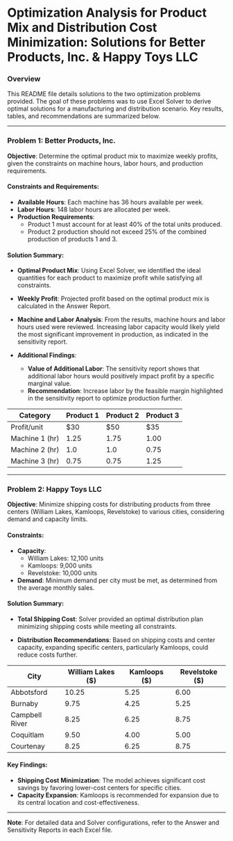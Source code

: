 
# Optimization Analysis for Product Mix and Distribution Cost Minimization: Solutions for Better Products, Inc. & Happy Toys LLC

### Overview
This README file details solutions to the two optimization problems provided. The goal of these problems was to use Excel Solver to derive optimal solutions for a manufacturing and distribution scenario. Key results, tables, and recommendations are summarized below.

---

### Problem 1: Better Products, Inc.

**Objective**: Determine the optimal product mix to maximize weekly profits, given the constraints on machine hours, labor hours, and production requirements.

#### Constraints and Requirements:
- **Available Hours**: Each machine has 36 hours available per week.
- **Labor Hours**: 148 labor hours are allocated per week.
- **Production Requirements**:
  - Product 1 must account for at least 40% of the total units produced.
  - Product 2 production should not exceed 25% of the combined production of products 1 and 3.
  
#### Solution Summary:
- **Optimal Product Mix**:
  Using Excel Solver, we identified the ideal quantities for each product to maximize profit while satisfying all constraints.
  
- **Weekly Profit**: Projected profit based on the optimal product mix is calculated in the Answer Report.

- **Machine and Labor Analysis**:
  From the results, machine hours and labor hours used were reviewed. Increasing labor capacity would likely yield the most significant improvement in production, as indicated in the sensitivity report.

- **Additional Findings**:
  - **Value of Additional Labor**: The sensitivity report shows that additional labor hours would positively impact profit by a specific marginal value.
  - **Recommendation**: Increase labor by the feasible margin highlighted in the sensitivity report to optimize production further.

| Category       | Product 1 | Product 2 | Product 3 |
|----------------|-----------|-----------|-----------|
| Profit/unit    | $30       | $50       | $35       |
| Machine 1 (hr) | 1.25      | 1.75      | 1.00      |
| Machine 2 (hr) | 1.0       | 1.0       | 0.75      |
| Machine 3 (hr) | 0.75      | 0.75      | 1.25      |

---

### Problem 2: Happy Toys LLC

**Objective**: Minimize shipping costs for distributing products from three centers (William Lakes, Kamloops, Revelstoke) to various cities, considering demand and capacity limits.

#### Constraints:
- **Capacity**:
  - William Lakes: 12,100 units
  - Kamloops: 9,000 units
  - Revelstoke: 10,000 units
- **Demand**: Minimum demand per city must be met, as determined from the average monthly sales.

#### Solution Summary:
- **Total Shipping Cost**:
  Solver provided an optimal distribution plan minimizing shipping costs while meeting all constraints.
  
- **Distribution Recommendations**:
  Based on shipping costs and center capacity, expanding specific centers, particularly Kamloops, could reduce costs further. 

| City           | William Lakes ($) | Kamloops ($) | Revelstoke ($) |
|----------------|-------------------|--------------|----------------|
| Abbotsford     | 10.25             | 5.25         | 6.00           |
| Burnaby        | 9.75              | 4.25         | 5.25           |
| Campbell River | 8.25              | 6.25         | 8.75           |
| Coquitlam      | 9.50              | 4.00         | 5.00           |
| Courtenay      | 8.25              | 6.25         | 8.75           |

#### Key Findings:
- **Shipping Cost Minimization**: The model achieves significant cost savings by favoring lower-cost centers for specific cities.
- **Capacity Expansion**: Kamloops is recommended for expansion due to its central location and cost-effectiveness.

---

**Note**: For detailed data and Solver configurations, refer to the Answer and Sensitivity Reports in each Excel file.
